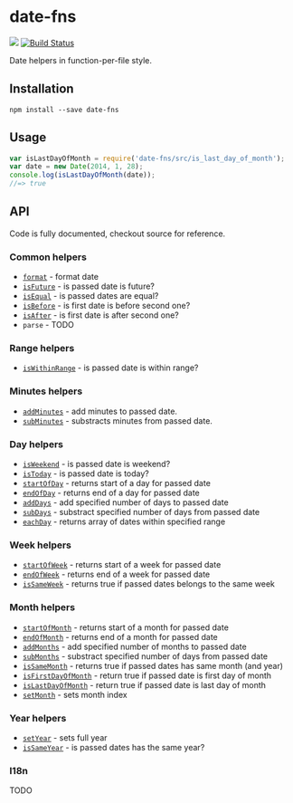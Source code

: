 # date-fns
[![](http://img.shields.io/npm/v/date-fns.svg)](https://www.npmjs.org/package/date-fns)
[![Build Status](https://travis-ci.org/js-fns/date-fns.svg)](https://travis-ci.org/js-fns/date-fns)

Date helpers in function-per-file style.

## Installation

```
npm install --save date-fns
```

## Usage

``` javascript
var isLastDayOfMonth = require('date-fns/src/is_last_day_of_month');
var date = new Date(2014, 1, 28);
console.log(isLastDayOfMonth(date));
//=> true
```

## API

Code is fully documented, checkout source for reference.

### Common helpers

* [`format`](./src/format.js) - format date
* [`isFuture`](./src/is_future.js) - is passed date is future?
* [`isEqual`](./src/is_equal.js) - is passed dates are equal?
* [`isBefore`](./src/is_before.js) - is first date is before second one?
* [`isAfter`](./src/is_after.js) - is first date is after second one?
* `parse` - TODO

### Range helpers

* [`isWithinRange`](./src/is_within_range.js) - is passed date is within range?

### Minutes helpers

* [`addMinutes`](./src/add_minutes.js) - add minutes to passed date.
* [`subMinutes`](./src/sub_minutes.js) - substracts minutes from passed date.

### Day helpers

* [`isWeekend`](./src/is_weekend.js) - is passed date is weekend?
* [`isToday`](./src/is_today.js) - is passed date is today?
* [`startOfDay`](./src/start_of_day.js) - returns start of a day for passed date
* [`endOfDay`](./src/end_of_day.js) - returns end of a day for passed date
* [`addDays`](./src/add_days.js) - add specified number of days to passed date
* [`subDays`](./src/sub_days.js) - substract specified number of days from passed date
* [`eachDay`](./src/each_day.js) - returns array of dates within specified range

### Week helpers

* [`startOfWeek`](./src/start_of_week.js) - returns start of a week for passed date
* [`endOfWeek`](./src/end_of_week.js) - returns end of a week for passed date
* [`isSameWeek`](./src/is_same_week.js) - returns true if passed dates belongs to the same week

### Month helpers

* [`startOfMonth`](./src/start_of_month.js) - returns start of a month for passed date
* [`endOfMonth`](./src/end_of_month.js) - returns end of a month for passed date
* [`addMonths`](./src/add_months.js) - add specified number of months to passed date
* [`subMonths`](./src/sub_months.js) - substract specified number of days from passed date
* [`isSameMonth`](./src/is_same_month.js) - returns true if passed dates has same month (and year)
* [`isFirstDayOfMonth`](./src/is_first_day_of_month.js) - return true if passed date is first day of month
* [`isLastDayOfMonth`](./src/is_last_day_of_month.js) - return true if passed date is last day of month
* [`setMonth`](./src/set_month.js) - sets month index

### Year helpers

* [`setYear`](./src/set_year.js) - sets full year
* [`isSameYear`](./src/is_same_year.js) - is passed dates has the same year?

### I18n

TODO

